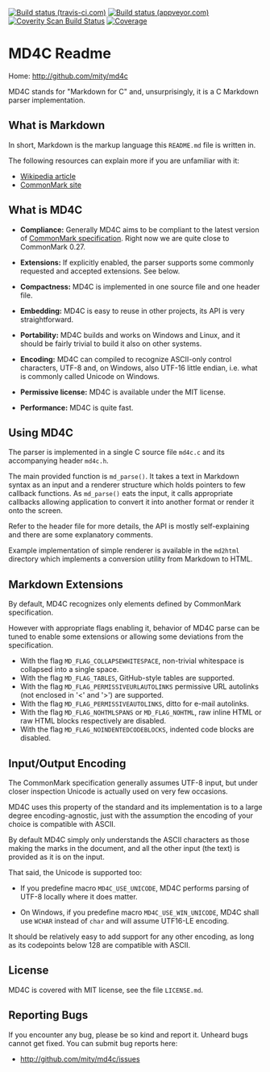 [![Build status (travis-ci.com)](https://img.shields.io/travis/mity/md4c/master.svg?label=linux%20build)](https://travis-ci.org/mity/md4c)
[![Build status (appveyor.com)](https://img.shields.io/appveyor/ci/mity/md4c/master.svg?label=windows%20build)](https://ci.appveyor.com/project/mity/md4c/branch/master)
[![Coverity Scan Build Status](https://img.shields.io/coverity/scan/mity-md4c.svg)](https://scan.coverity.com/projects/mity-md4c)
[![Coverage](https://img.shields.io/coveralls/mity/md4c/master.svg)](https://coveralls.io/github/mity/md4c)

# MD4C Readme

Home: http://github.com/mity/md4c

MD4C stands for "Markdown for C" and, unsurprisingly, it is a C Markdown parser
implementation.


## What is Markdown

In short, Markdown is the markup language this `README.md` file is written in.

The following resources can explain more if you are unfamiliar with it:
* [Wikipedia article](http://en.wikipedia.org/wiki/Markdown)
* [CommonMark site](http://commonmark.org)


## What is MD4C

* **Compliance:** Generally MD4C aims to be compliant to the latest version of
  [CommonMark specification](http://spec.commonmark.org/). Right now we are
  quite close to CommonMark 0.27.

* **Extensions:** If explicitly enabled, the parser supports some commonly
  requested and accepted extensions. See below.

* **Compactness:** MD4C is implemented in one source file and one header file.

* **Embedding:** MD4C is easy to reuse in other projects, its API is very
  straightforward.

* **Portability:** MD4C builds and works on Windows and Linux, and it should
    be fairly trivial to build it also on other systems.

* **Encoding:** MD4C can compiled to recognize ASCII-only control characters,
  UTF-8 and, on Windows, also UTF-16 little endian, i.e. what is commonly called
  Unicode on Windows.

* **Permissive license:** MD4C is available under the MIT license.

* **Performance:** MD4C is quite fast.


## Using MD4C

The parser is implemented in a single C source file `md4c.c` and its
accompanying header `md4c.h`.

The main provided function is `md_parse()`. It takes a text in Markdown syntax
as an input and a renderer structure which holds pointers to few callback
functions. As `md_parse()` eats the input, it calls appropriate callbacks
allowing application to convert it into another format or render it onto
the screen.

Refer to the header file for more details, the API is mostly self-explaining
and there are some explanatory comments.

Example implementation of simple renderer is available in the `md2html`
directory which implements a conversion utility from Markdown to HTML.


## Markdown Extensions

By default, MD4C recognizes only elements defined by CommonMark specification.

However with appropriate flags enabling it, behavior of MD4C parse can be tuned
to enable some extensions or allowing some deviations from the specification.

 * With the flag `MD_FLAG_COLLAPSEWHITESPACE`, non-trivial whitespace is
   collapsed into a single space.
 * With the flag `MD_FLAG_TABLES`, GitHub-style tables are supported.
 * With the flag `MD_FLAG_PERMISSIVEURLAUTOLINKS` permissive URL autolinks
   (not enclosed in '<' and '>') are supported.
 * With the flag `MD_FLAG_PERMISSIVEAUTOLINKS`, ditto for e-mail autolinks.
 * With the flag `MD_FLAG_NOHTMLSPANS` or `MD_FLAG_NOHTML`, raw inline HTML
   or raw HTML blocks respectively are disabled.
 * With the flag `MD_FLAG_NOINDENTEDCODEBLOCKS`, indented code blocks are
   disabled.


## Input/Output Encoding

The CommonMark specification generally assumes UTF-8 input, but under closer
inspection Unicode is actually used on very few occasions.

MD4C uses this property of the standard and its implementation is to a large
degree encoding-agnostic, just with the assumption the encoding of your choice
is compatible with ASCII.

By default MD4C simply only understands the ASCII characters as those making
the marks in the document, and all the other input (the text) is provided
as it is on the input.

That said, the Unicode is supported too:

 * If you predefine macro `MD4C_USE_UNICODE`, MD4C performs parsing of UTF-8
   locally where it does matter.

 * On Windows, if you predefine macro `MD4C_USE_WIN_UNICODE`, MD4C shall use
   `WCHAR` instead of `char` and will assume UTF16-LE encoding.

It should be relatively easy to add support for any other encoding, as long as
its codepoints below 128 are compatible with ASCII.


## License

MD4C is covered with MIT license, see the file `LICENSE.md`.


## Reporting Bugs

If you encounter any bug, please be so kind and report it. Unheard bugs cannot
get fixed. You can submit bug reports here:

* http://github.com/mity/md4c/issues
